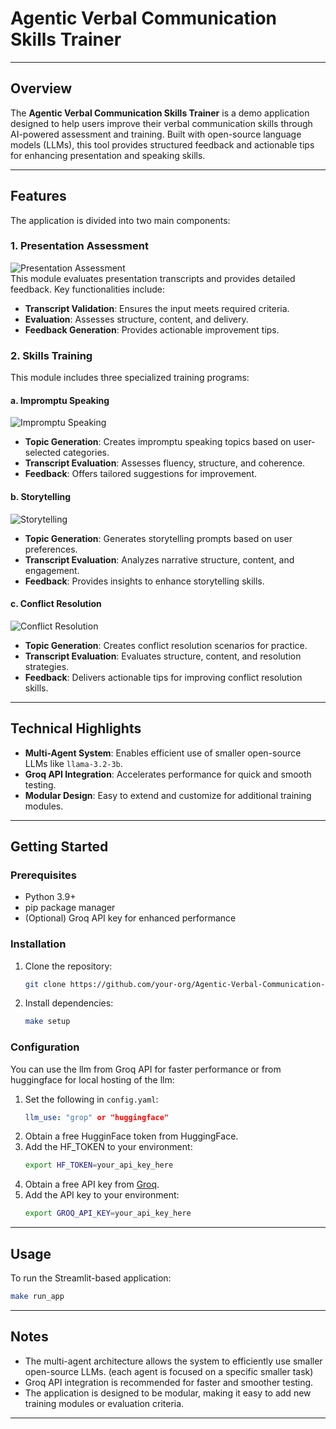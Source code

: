 # Agentic Verbal Communication Skills Trainer

---

## Overview
The **Agentic Verbal Communication Skills Trainer** is a demo application designed to help users improve their verbal communication skills through AI-powered assessment and training. Built with open-source language models (LLMs), this tool provides structured feedback and actionable tips for enhancing presentation and speaking skills.

---

## Features
The application is divided into two main components:

### 1. Presentation Assessment
![Presentation Assessment](data/graphs/presentation_assessment_graph.png)  
This module evaluates presentation transcripts and provides detailed feedback. Key functionalities include:
- **Transcript Validation**: Ensures the input meets required criteria.
- **Evaluation**: Assesses structure, content, and delivery.
- **Feedback Generation**: Provides actionable improvement tips.

### 2. Skills Training
This module includes three specialized training programs:

#### a. Impromptu Speaking
![Impromptu Speaking](data/graphs/impromptu_graph.png)  
- **Topic Generation**: Creates impromptu speaking topics based on user-selected categories.
- **Transcript Evaluation**: Assesses fluency, structure, and coherence.
- **Feedback**: Offers tailored suggestions for improvement.

#### b. Storytelling
![Storytelling](data/graphs/storytelling_graph.png)  
- **Topic Generation**: Generates storytelling prompts based on user preferences.
- **Transcript Evaluation**: Analyzes narrative structure, content, and engagement.
- **Feedback**: Provides insights to enhance storytelling skills.

#### c. Conflict Resolution
![Conflict Resolution](data/graphs/conflict_resolution_graph.png)  
- **Topic Generation**: Creates conflict resolution scenarios for practice.
- **Transcript Evaluation**: Evaluates structure, content, and resolution strategies.
- **Feedback**: Delivers actionable tips for improving conflict resolution skills.

---

## Technical Highlights
- **Multi-Agent System**: Enables efficient use of smaller open-source LLMs like `llama-3.2-3b`.
- **Groq API Integration**: Accelerates performance for quick and smooth testing.
- **Modular Design**: Easy to extend and customize for additional training modules.

---

## Getting Started

### Prerequisites
- Python 3.9+
- pip package manager
- (Optional) Groq API key for enhanced performance

### Installation
1. Clone the repository:
   ```bash
   git clone https://github.com/your-org/Agentic-Verbal-Communication-Skills-Trainer.git
   ```
2. Install dependencies:
   ```bash
   make setup
   ```

### Configuration
You can use the llm from Groq API for faster performance or from huggingface for local hosting of the llm:
1. Set the following in `config.yaml`:
   ```yaml
   llm_use: "grop" or "huggingface"
   ```
2. Obtain a free HugginFace token from HuggingFace.
4. Add the HF_TOKEN to your environment:
   ```bash
   export HF_TOKEN=your_api_key_here
   ```
5. Obtain a free API key from [Groq](https://console.groq.com/keys).
6. Add the API key to your environment:
   ```bash
   export GROQ_API_KEY=your_api_key_here
   ```
---

## Usage
To run the Streamlit-based application:
```bash
make run_app
```

---

## Notes
- The multi-agent architecture allows the system to efficiently use smaller open-source LLMs. (each agent is focused on a specific smaller task)
- Groq API integration is recommended for faster and smoother testing.
- The application is designed to be modular, making it easy to add new training modules or evaluation criteria.

---